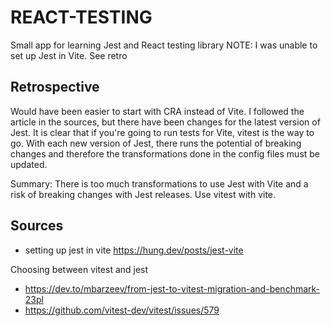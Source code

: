 # REACT-TESTING

Small app for learning Jest and React testing library
NOTE: I was unable to set up Jest in Vite. See retro

## Retrospective

Would have been easier to start with CRA instead of Vite.
I followed the article in the sources, but there have been changes
for the latest version of Jest. It is clear that if you're going to
run tests for Vite, vitest is the way to go. With each new version of
Jest, there runs the potential of breaking changes and therefore the
transformations done in the config files must be updated.

Summary:
There is too much transformations to use Jest with Vite and a risk of
breaking changes with Jest releases. Use vitest with vite.

## Sources
- setting up jest in vite https://hung.dev/posts/jest-vite

Choosing between vitest and jest
- https://dev.to/mbarzeev/from-jest-to-vitest-migration-and-benchmark-23pl
- https://github.com/vitest-dev/vitest/issues/579